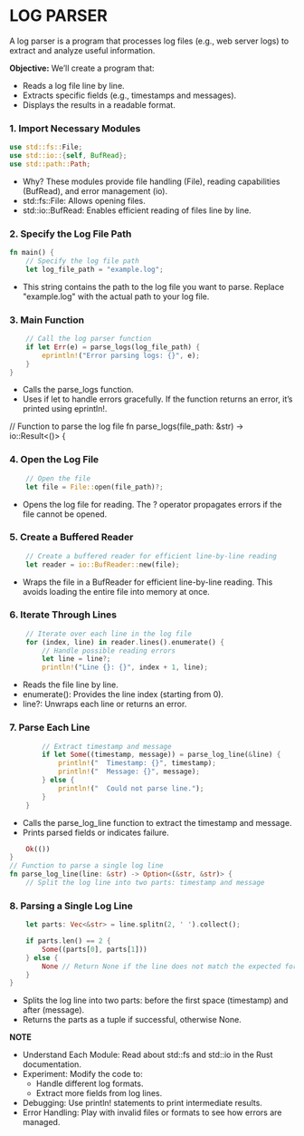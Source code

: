 # LOG PARSER
 A log parser is a program that processes log files (e.g., web server logs) to extract and analyze useful information.
 
**Objective:**
We’ll create a program that:
- Reads a log file line by line.
- Extracts specific fields (e.g., timestamps and messages).
- Displays the results in a readable format.

### 1. Import Necessary Modules
```rust
use std::fs::File;
use std::io::{self, BufRead};
use std::path::Path;
```
- Why? These modules provide file handling (File), reading capabilities (BufRead), and error management (io).
- std::fs::File: Allows opening files.
- std::io::BufRead: Enables efficient reading of files line by line.

### 2. Specify the Log File Path
```rust
fn main() {
    // Specify the log file path
    let log_file_path = "example.log";
```
- This string contains the path to the log file you want to parse. Replace "example.log" with the actual path to your log file.

### 3. Main Function
```rust
    // Call the log parser function
    if let Err(e) = parse_logs(log_file_path) {
        eprintln!("Error parsing logs: {}", e);
    }
}
```
- Calls the parse_logs function.
- Uses if let to handle errors gracefully. If the function returns an error, it’s printed using eprintln!.

// Function to parse the log file
fn parse_logs(file_path: &str) -> io::Result<()> {

### 4. Open the Log File
```rust
    // Open the file
    let file = File::open(file_path)?;
```
- Opens the log file for reading. The ? operator propagates errors if the file cannot be opened.

### 5. Create a Buffered Reader
```rust
    // Create a buffered reader for efficient line-by-line reading
    let reader = io::BufReader::new(file);
```
- Wraps the file in a BufReader for efficient line-by-line reading. This avoids loading the entire file into memory at once.

### 6. Iterate Through Lines
```rust
    // Iterate over each line in the log file
    for (index, line) in reader.lines().enumerate() {
        // Handle possible reading errors
        let line = line?;
        println!("Line {}: {}", index + 1, line);
```
- Reads the file line by line.
- enumerate(): Provides the line index (starting from 0).
- line?: Unwraps each line or returns an error.

### 7. Parse Each Line
```rust
        // Extract timestamp and message
        if let Some((timestamp, message)) = parse_log_line(&line) {
            println!("  Timestamp: {}", timestamp);
            println!("  Message: {}", message);
        } else {
            println!("  Could not parse line.");
        }
    }
```

- Calls the parse_log_line function to extract the timestamp and message.
- Prints parsed fields or indicates failure.

```rust
    Ok(())
}
// Function to parse a single log line
fn parse_log_line(line: &str) -> Option<(&str, &str)> {
    // Split the log line into two parts: timestamp and message
```

### 8. Parsing a Single Log Line
```rust
    let parts: Vec<&str> = line.splitn(2, ' ').collect();

    if parts.len() == 2 {
        Some((parts[0], parts[1]))
    } else {
        None // Return None if the line does not match the expected format
    }
}
```
- Splits the log line into two parts: before the first space (timestamp) and after (message).
- Returns the parts as a tuple if successful, otherwise None.

**NOTE**
- Understand Each Module: Read about std::fs and std::io in the Rust documentation.
- Experiment: Modify the code to:
  - Handle different log formats.
  - Extract more fields from log lines.
- Debugging: Use println! statements to print intermediate results.
- Error Handling: Play with invalid files or formats to see how errors are managed.
